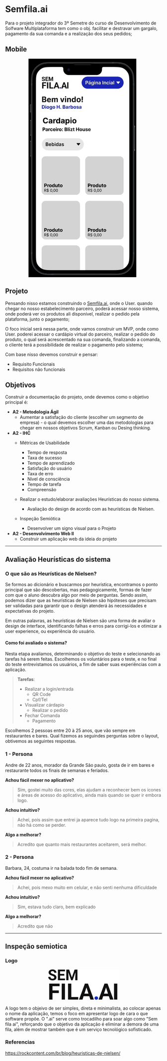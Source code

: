 # Semfila.ai

Para o projeto integrador do 3º Semetre do curso de Desenvolvimento de Solfware Multiplataforma tem como o obj. facilitar e destravar um gargalo, pagamento da sua comanda e a realização dos seus pedidos;

## Mobile

<p align="center" width="100%">
    <img src="./docs/mobile.gif">
</p>

## Projeto

Pensando nisso estamos construindo o [Semfila.ai](http://Semfila.ai '‌'), onde o User. quando chegar no nosso estabelecimento parceiro, poderá acessar nosso sistema, onde poderá ver os produtos ali disponível, realizar o pedido pela plataforma, junto o pagamento;

O foco inicial será nessa parte, onde vamos construir um MVP, onde como User. poderei acessar o cardápio virtual do parceiro, realizar o pedido do produto, o qual será acrescentado na sua comanda, finalizando a comanda, o cliente terá a possibilidade de realizar o pagamento pelo sistema;

Com base nisso devemos construir e pensar:

- Requisito Funcionais
- Requisitos não funcionais

## Objetivos

Construir a documentação do projeto, onde devemos como o objetivo principal é:

- **A2 - Metodologia Ágil**
  - Aumentar a satisfação do cliente (escolher um segmento de empresa) - o qual devemos escolher uma das metodologias para chegar em nossos objetivos Scrum, Kanban ou Desing thinking.
- **A2 - IHC**
  - Métricas de Usabilidade
    - Tempo de resposta
    - Taxa de sucesso
    - Tempo de aprendizado
    - Satisfação do usuário
    - Taxa de erro
    - Nível de consciência
    - Tempo de tarefa
    - Compreensão

  - Realizar o estudo/elaborar avaliações Heurísticas do nosso sistema.
    - Avaliação do design de acordo com as heurísticas de Nielsen.
  - Inspeção Semiótica
    - Desenvolver um signo visual para o Projeto
- **A2 - Desenvolvimento Web ll**
  - Construir um aplicação web da ideia do projeto

---

## Avaliação Heurísticas do sistema

### O que são as Heurísticas de Nielsen?

Se formos ao dicionário e buscarmos por heurística, encontramos o ponto principal que são descobertas, mas pedagogicamente, formas de fazer com que o aluno descubra algo por meio de perguntas. Sendo assim, podemos dizer que as heurísticas de Nielsen são hipóteses que precisam ser validadas para garantir que o design atenderá às necessidades e expectativas do projeto.

Em outras palavras, as heurísticas de Nielsen são uma forma de avaliar o design de interface, identificando falhas e erros para corrigi-los e otimizar a user experience, ou experiência do usuário.

#### Como foi avaliado o sistema?

 Nesta etapa avaliamos, determinando o objetivo do teste e selecionando as tarefas há serem feitas. Escolhemos os voluntários para o teste, e no final do teste entrevistamos os usuários, a fim de saber suas experiências com a aplicação.

> **Tarefas**:
>
> - Realizar a login/entrada
>   - QR Code
>   - Cpf/Tel
> - Visualizar cárdapio
>   - Realizar o pedido
> - Fechar Comanda
>   - Pagamento
>

Escolhemos 2 pessoas entre 20 à 25 anos, que vão sempre em restaurantes e bares. Qual fizemos as seguindes perguntas sobre o layout, obtivemos as seguintes respostas.

### 1 - Persona

Andre de 22 anos, morador da Grande São paulo, gosta de ir em bares e restaurante todos os finais de semanas e feriados.

**Achou fácil mexer no aplicativo?**

> Sim, gostei muito das cores, elas ajudam a reconhecer bem os icones e áreas de acesso do aplicativo, ainda mais quando se quer ir embora logo.
>

**Achou intuitivo?**

> Achei, pois assim que entrei ja aparece tudo logo na primeira pagina, não há como se perder.
>

**Algo a melhorar?**

> Acredito que quanto mais restaurantes aceitarem, será melhor.
>

### 2 - Persona

Barbara, 24, costuma ir na balada todo fim de semana.

**Achou fácil mexer no aplicativo?**

> Achei, pois mexo muito em celular, e não senti nenhuma dificuldade

**Achou intuitivo?**

> Sim, estava tudo claro, bem explicado

**Algo a melhorar?**

> Acredito que não

---

## Inspeção semiotica

### Logo

<p align="center" width="100%">
    <img src="./docs/logo.svg">
</p>

A logo tem o objeivo de ser simples, direta e minimalista, ao colocar apenas o nome da aplicação, temos o foco em apresentar logo de cara o que software propõe. O ".ai" serve como trocadilho para soar algo como "Sem fila ai", reforçando que o objetivo da aplicação é eliminar a demora de uma fila, além de mostrar também que é um serviço tecnológico sofisticado.

### Referencias

<https://rockcontent.com/br/blog/heuristicas-de-nielsen/>
